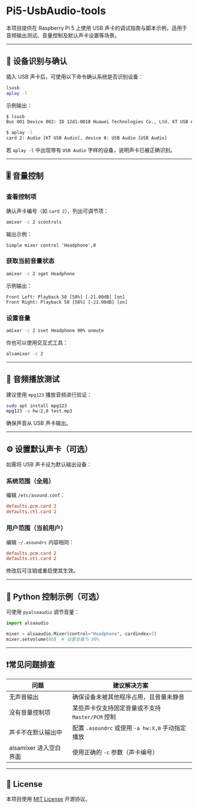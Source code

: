 # Pi5-UsbAudio-tools

本项目提供在 Raspberry Pi 5 上使用 USB 声卡的调试指南与脚本示例，适用于音频输出测试、音量控制及默认声卡设置等场景。

---

## 📌 设备识别与确认

插入 USB 声卡后，可使用以下命令确认系统是否识别设备：

```bash
lsusb
aplay -l
```

示例输出：

```bash
$ lsusb
Bus 001 Device 002: ID 12d1:0010 Huawei Technologies Co., Ltd. KT USB Audio

$ aplay -l
card 2: Audio [KT USB Audio], device 0: USB Audio [USB Audio]
```

若 `aplay -l` 中出现带有 `USB Audio` 字样的设备，说明声卡已被正确识别。

---

## 🎚 音量控制

### 查看控制项

确认声卡编号（如 `card 2`），列出可调节项：

```bash
amixer -c 2 scontrols
```

输出示例：

```
Simple mixer control 'Headphone',0
```

### 获取当前音量状态

```bash
amixer -c 2 sget Headphone
```

示例输出：

```
Front Left: Playback 58 [58%] [-21.00dB] [on]
Front Right: Playback 58 [58%] [-21.00dB] [on]
```

### 设置音量

```bash
amixer -c 2 sset Headphone 90% unmute
```

你也可以使用交互式工具：

```bash
alsamixer -c 2
```

---

## 🧪 音频播放测试

建议使用 `mpg123` 播放音频进行验证：

```bash
sudo apt install mpg123
mpg123 -a hw:2,0 test.mp3
```

确保声音从 USB 声卡输出。

---

## ⚙ 设置默认声卡（可选）

如需将 USB 声卡设为默认输出设备：

### 系统范围（全局）

编辑 `/etc/asound.conf`：

```conf
defaults.pcm.card 2
defaults.ctl.card 2
```

### 用户范围（当前用户）

编辑 `~/.asoundrc` 内容相同：

```conf
defaults.pcm.card 2
defaults.ctl.card 2
```

修改后可注销或重启使其生效。

---

## 🐍 Python 控制示例（可选）

可使用 `pyalsaaudio` 调节音量：

```python
import alsaaudio

mixer = alsaaudio.Mixer(control="Headphone", cardindex=2)
mixer.setvolume(80)  # 设置音量为 80%
```

---

## ❗常见问题排查

| 问题                         | 建议解决方案                                       |
|------------------------------|----------------------------------------------------|
| 无声音输出                  | 确保设备未被其他程序占用，且音量未静音             |
| 没有音量控制项              | 某些声卡仅支持固定音量或不支持 `Master/PCM` 控制  |
| 声卡不在默认输出中          | 配置 `.asoundrc` 或使用 `-a hw:X,0` 手动指定播放  |
| alsamixer 进入空白界面      | 使用正确的 `-c` 参数（声卡编号）                  |

---

## 📄 License

本项目使用 [MIT License](LICENSE) 开源协议。

